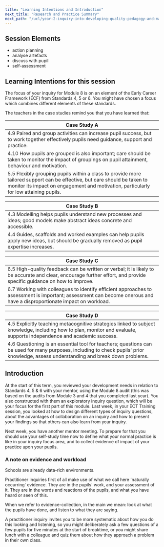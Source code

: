 ```yaml
---
title: "Learning Intentions and Introduction"
next_title: "Research and Practice Summary"
next_path: "/ucl/year-2-inquiry-into-developing-quality-pedagogy-and-making-productive-use-of-assessment-part-1/spring-week-2-ect-research-and-practice-summary"
---
```


## Session Elements

- action planning
- analyse artefacts
- discuss with pupil
- self-assessment

## Learning Intentions for this session

The focus of your inquiry for Module 8 is on an element of the Early Career Framework (ECF) from Standards 4, 5 or 6. You might have chosen a focus which combines different elements of these standards.

The teachers in the case studies remind you that you have learned that:

| Case Study A                                                                                                                                                                                                       |
| ------------------------------------------------------------------------------------------------------------------------------------------------------------------------------------------------------------------ |
| 4.9 Paired and group activities can increase pupil success, but to work together effectively pupils need guidance, support and practice.                                                                           |
| 4.10 How pupils are grouped is also important; care should be taken to monitor the impact of groupings on pupil attainment, behaviour and motivation.                                                              |
| 5.5 Flexibly grouping pupils within a class to provide more tailored support can be effective, but care should be taken to monitor its impact on engagement and motivation, particularly for low attaining pupils. |

| Case Study B                                                                                                                             |
| ---------------------------------------------------------------------------------------------------------------------------------------- |
| 4.3 Modelling helps pupils understand new processes and ideas; good models make abstract ideas concrete and accessible.                  |
| 4.4 Guides, scaffolds and worked examples can help pupils apply new ideas, but should be gradually removed as pupil expertise increases. |

| Case Study C                                                                                                                                                           |
| ---------------------------------------------------------------------------------------------------------------------------------------------------------------------- |
| 6.5 High-quality feedback can be written or verbal; it is likely to be accurate and clear, encourage further effort, and provide specific guidance on how to improve.  |
| 6.7 Working with colleagues to identify efficient approaches to assessment is important; assessment can become onerous and have a disproportionate impact on workload. |

| Case Study D                                                                                                                                                                          |
| ------------------------------------------------------------------------------------------------------------------------------------------------------------------------------------- |
| 4.5 Explicitly teaching metacognitive strategies linked to subject knowledge, including how to plan, monitor and evaluate, supports independence and academic success.                |
| 4.6 Questioning is an essential tool for teachers; questions can be used for many purposes, including to check pupils' prior knowledge, assess understanding and break down problems. |

## Introduction

At the start of this term, you reviewed your development needs in relation to Standards 4, 5 & 6 with your mentor, using the Module 8 audit (this was based on the audits from Module 3 and 4 that you completed last year). You also constructed with them an exploratory inquiry question, which will be your focus for the first part of this module. Last week, in your ECT Training session, you looked at how to design different types of inquiry questions, about the advantages of collaboration on an inquiry and how to present your findings so that others can also learn from your inquiry.

Next week, you have another mentor meeting. To prepare for that you should use your self-study time now to define what your normal practice is like in your inquiry focus area, and to collect evidence of impact of your practice upon your pupils.

### A note on evidence and workload

Schools are already data-rich environments.

Practitioner inquiries first of all make
use of what we call here 'naturally occurring' evidence. They are in the pupils'
work, and your assessment of it. They are in the words and reactions of the pupils,
and what you have heard or seen of this.

When we refer to evidence-collection, in
the main we mean: look at what the pupils have done, and listen to what they are
saying.

A practitioner inquiry invites you to be more systematic about how you do
this looking and listening, so you might deliberately ask a few questions of a few
pupils for five minutes at the start of breaktime, or you might share lunch with
a colleague and quiz them about how they approach a problem in their own class.
